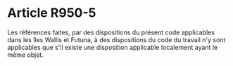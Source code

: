 # Article R950-5

Les références faites, par des dispositions du présent code applicables dans les îles Wallis et Futuna, à des dispositions du code du travail n'y sont applicables que s'il existe une disposition applicable localement ayant le même objet.